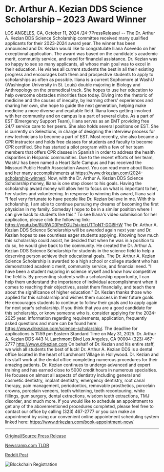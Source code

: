 # Dr. Arthur A. Kezian DDS Science Scholarship – 2023 Award Winner

LOS ANGELES, CA, October 11, 2024 /24-7PressRelease/ -- The Dr. Arthur A. Kezian DDS Science Scholarship committee received many qualified applicants for their 2023-2024 award year. The winner has been announced and Dr. Kezian would like to congratulate Iliana Acevedo on her exceptional application. The award was based on the candidate's academic merit, community service, and need for financial assistance.   Dr. Kezian was so happy to see so many applicants, all whose main goal was to excel in their education. He wishes all current students the best in all their existing progress and encourages both them and prospective students to apply to scholarships as often as possible.   Iliana is a current Sophomore at WashU (Washington University in St. Louis) double majoring in Biology and Anthropology on the premedical track. She hopes to use her education to help overcome obstacles minorities face today. Diving into the rhetoric of medicine and the causes of inequity, by learning others' experiences and sharing her own, she hope to guide the next generation, helping make medicine a more diverse and equitable field.  Iliana loves getting involved with her community and on campus is a part of several clubs. As a part of EST (Emergency Support Team), Iliana serves as an EMT providing free 24/7 service care to her peers. She also holds several positions on EST. She is currently on Selections, in charge of designing the interview process for new technicians to become a part of EST. Most recently, she also became a CPR instructor and holds free classes for students and faculty to become CPR certified. She has started a pilot program with a few of her team members that offers CPR classes in Spanish in order to address the health disparities in Hispanic communities. Due to the recent efforts of her team, WashU has been named a Heart Safe Campus and has received the Missouri Public Health Association Award.  You can read more about Iliana and her many accomplishments at https://www.drkezian.com/2024-scholarship-winner/.   Now, with the Dr. Arthur A. Kezian DDS Science Scholarship money, Iliana is one step closer to his goals. Having the scholarship award money will allow her to focus on what is important to her, her studies and volunteering.  In response to winning this award, Iliana said "I feel very fortunate to have people like Dr. Kezian believe in me. With this scholarship, I am able to continue pursuing my dreams of becoming the first physician in my family. Someday I hope to be in a similar position where I can give back to students like this."  To see Iliana's video submission for her application, please click the following link: https://youtu.be/8U5WD3PmEGU?si=ipzUTTpNT-DGl5HW  The Dr. Arthur A. Kezian DDS Science Scholarship will be awarded again next year and Dr. Kezian hopes to see countless eager students applying. Knowing how much this scholarship could assist, he decided that when he was in a position to do so, he would give back to the community. He created the Dr. Arthur A. Kezian DDS Science Scholarship for students in the science field to help a deserving person achieve their educational goals. The Dr. Arthur A. Kezian Science Scholarship is awarded to a high school or college student who has demonstrated academic merit, community service, and financial need.  "I have been a student majoring in science myself and know how competitive the field is. By presenting students with a scholarship opportunity, I can help them understand the importance of individual accomplishment when it comes to reaching their objectives, assist them financially, and teach them about the significance of higher education."  Dr. Kezian thanks those who applied for this scholarship and wishes them success in their future goals. He encourages students to continue to follow their goals and to apply again for next year's scholarship.  If you think that you are a good candidate for this scholarship, or know someone who is, consider applying for the 2024-2025 year. Information regarding requirements, application, frequently asked questions and more can be found here: https://www.drkezian.com/science-scholarship/. The deadline for applications is 11:59 pm Eastern Standard Time on May 31, 2025.  Dr. Arthur A. Kezian DDS 443 N. Larchmont Blvd Los Angeles, CA 90004 (323) 467-2777 http://www.drkezian.com  On behalf of Dr. Kezian and his entire staff, we wish all students the best of luck!  Dr. Arthur A. Kezian DDS is a dental office located in the heart of Larchmont Village in Hollywood. Dr. Kezian and his staff work at the dental office completing numerous procedures for their amazing patients. Dr. Kezian continues to undergo advanced and expert training and has earned close to 5000 credit hours in numerous specialties. He focuses on almost all aspects of dentistry including general and cosmetic dentistry, implant dentistry, emergency dentistry, root canal therapy, pain management, periodontics, removable prosthetics, porcelain crowns, porcelain veneers, teeth whitening, teeth recontouring, white fillings, gum surgery, dental extractions, wisdom teeth extractions, TMJ disorder, and much more. If you would like to schedule an appointment to get any of the abovementioned procedures completed, please feel free to contact our office by calling (323) 467-2777 or you can make an appointment by using our convenient online appointment scheduling system linked here: https://www.drkezian.com/book-appointment-now/ 

---

[Original/Source Press Release](https://www.24-7pressrelease.com/press-release/515191/dr-arthur-a-kezian-dds-science-scholarship-2023-award-winner)
                    

[Newsramp.com TLDR](https://newsramp.com/curated-news/dr-arthur-a-kezian-dds-science-scholarship-winner-announced/527694c728a0a4f8f14ae2da98d8fa92) 

 



[Reddit Post](https://www.reddit.com/r/AwardsAndRecognition/comments/1g143xe/dr_arthur_a_kezian_dds_science_scholarship_winner/) 



![Blockchain Registration](https://cdn.newsramp.app/24-7PressRelease/qrcode/2410/11/diveXmb5.webp)